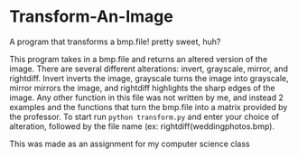 # Transform-An-Image
A program that transforms a bmp.file! pretty sweet, huh?

This program takes in a bmp.file and returns an altered version of the image. There are several different alterations: invert, grayscale, mirror, and rightdiff.
Invert inverts the image, grayscale turns the image into grayscale, mirror mirrors the image, and rightdiff highlights the sharp edges of the image.
Any other function in this file was not written by me, and instead 2 examples and the functions that turn the bmp.file into a matrix provided by the professor. 
To start run `python transform.py` and enter your choice of alteration, followed by the file name (ex: rightdiff(weddingphotos.bmp).

This was made as an assignment for my computer science class
